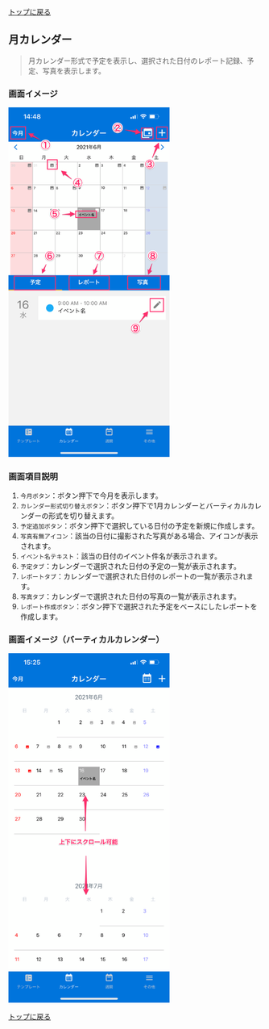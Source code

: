 [トップに戻る](./index.md)

## 月カレンダー

> 月カレンダー形式で予定を表示し、選択された日付のレポート記録、予定、写真を表示します。

### 画面イメージ

<img src="./imgs/screens/monthly_calendar_screen.png" width="320px" />

### 画面項目説明

1. `今月ボタン`：ボタン押下で今月を表示します。
1. `カレンダー形式切り替えボタン`：ボタン押下で1月カレンダーとバーティカルカレンダーの形式を切り替えます。
1. `予定追加ボタン`：ボタン押下で選択している日付の予定を新規に作成します。
1. `写真有無アイコン`：該当の日付に撮影された写真がある場合、アイコンが表示されます。
1. `イベント名テキスト`：該当の日付のイベント件名が表示されます。
1. `予定タブ`：カレンダーで選択された日付の予定の一覧が表示されます。
1. `レポートタブ`：カレンダーで選択された日付のレポートの一覧が表示されます。
1. `写真タブ`：カレンダーで選択された日付の写真の一覧が表示されます。
1. `レポート作成ボタン`：ボタン押下で選択された予定をベースにしたレポートを作成します。

### 画面イメージ（バーティカルカレンダー）

<img src="./imgs/screens/monthly_calendar_screen_vertical.png" width="320px" />

[トップに戻る](./index.md)